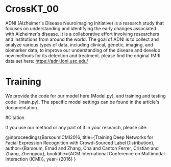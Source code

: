 # CrossKT_00
ADNI (Alzheimer's Disease Neuroimaging Initiative) is a research study that focuses on understanding and identifying the early changes associated with Alzheimer's disease. It is a collaborative effort involving researchers and institutions from around the world. The goal of ADNI is to collect and analyze various types of data, including clinical, genetic, imaging, and biomarker data, to improve our understanding of the disease and develop new methods for its detection and treatment.
 please find the original fMRI data set here: https://adni.loni.usc.edu/


 
# Training
We provide the code for our model here (Model.py), and training and testing code（main.py). The specific model settings can be found in the article's documentation.

#Citation

If you use our method or any part of it in your research, please cite:

@inproceedings{BarsoumICMI2016,
    title={Training Deep Networks for Facial Expression Recognition with Crowd-Sourced Label Distribution},
    author={Barsoum, Emad and Zhang, Cha and Canton Ferrer, Cristian and Zhang, Zhengyou},
    booktitle={ACM International Conference on Multimodal Interaction (ICMI)},
    year={2016}
}
